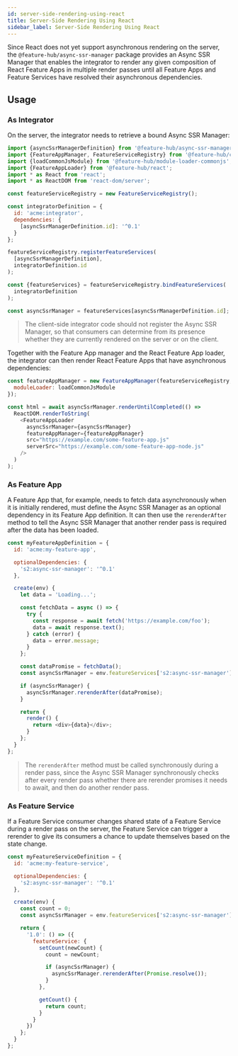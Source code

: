 ```yaml
---
id: server-side-rendering-using-react
title: Server-Side Rendering Using React
sidebar_label: Server-Side Rendering Using React
---
```


Since React does not yet support asynchronous rendering on the server, the
`@feature-hub/async-ssr-manager` package provides an Async SSR Manager that
enables the integrator to render any given composition of React Feature Apps in
multiple render passes until all Feature Apps and Feature Services have resolved
their asynchronous dependencies.

## Usage

### As Integrator

On the server, the integrator needs to retrieve a bound Async SSR Manager:

```js
import {asyncSsrManagerDefinition} from '@feature-hub/async-ssr-manager';
import {FeatureAppManager, FeatureServiceRegistry} from '@feature-hub/core';
import {loadCommonJsModule} from '@feature-hub/module-loader-commonjs';
import {FeatureAppLoader} from '@feature-hub/react';
import * as React from 'react';
import * as ReactDOM from 'react-dom/server';
```

```js
const featureServiceRegistry = new FeatureServiceRegistry();

const integratorDefinition = {
  id: 'acme:integrator',
  dependencies: {
    [asyncSsrManagerDefinition.id]: '^0.1'
  }
};

featureServiceRegistry.registerFeatureServices(
  [asyncSsrManagerDefinition],
  integratorDefinition.id
);

const {featureServices} = featureServiceRegistry.bindFeatureServices(
  integratorDefinition
);

const asyncSsrManager = featureServices[asyncSsrManagerDefinition.id];
```

> The client-side integrator code should not register the Async SSR Manager, so
> that consumers can determine from its presence whether they are currently
> rendered on the server or on the client.

Together with the Feature App manager and the React Feature App loader, the
integrator can then render React Feature Apps that have asynchronous
dependencies:

```js
const featureAppManager = new FeatureAppManager(featureServiceRegistry, {
  moduleLoader: loadCommonJsModule
});

const html = await asyncSsrManager.renderUntilCompleted(() =>
  ReactDOM.renderToString(
    <FeatureAppLoader
      asyncSsrManager={asyncSsrManager}
      featureAppManager={featureAppManager}
      src="https://example.com/some-feature-app.js"
      serverSrc="https://example.com/some-feature-app-node.js"
    />
  )
);
```

### As Feature App

A Feature App that, for example, needs to fetch data asynchronously when it is
initially rendered, must define the Async SSR Manager as an optional dependency
in its Feature App definition. It can then use the `rerenderAfter` method to
tell the Async SSR Manager that another render pass is required after the data
has been loaded.

```js
const myFeatureAppDefinition = {
  id: 'acme:my-feature-app',

  optionalDependencies: {
    's2:async-ssr-manager': '^0.1'
  },

  create(env) {
    let data = 'Loading...';

    const fetchData = async () => {
      try {
        const response = await fetch('https://example.com/foo');
        data = await response.text();
      } catch (error) {
        data = error.message;
      }
    };

    const dataPromise = fetchData();
    const asyncSsrManager = env.featureServices['s2:async-ssr-manager'];

    if (asyncSsrManager) {
      asyncSsrManager.rerenderAfter(dataPromise);
    }

    return {
      render() {
        return <div>{data}</div>;
      }
    };
  }
};
```

> The `rerenderAfter` method must be called synchronously during a render pass,
> since the Async SSR Manager synchronously checks after every render pass
> whether there are rerender promises it needs to await, and then do another
> render pass.

### As Feature Service

If a Feature Service consumer changes shared state of a Feature Service during a
render pass on the server, the Feature Service can trigger a rerender to give
its consumers a chance to update themselves based on the state change.

```js
const myFeatureServiceDefinition = {
  id: 'acme:my-feature-service',

  optionalDependencies: {
    's2:async-ssr-manager': '^0.1'
  },

  create(env) {
    const count = 0;
    const asyncSsrManager = env.featureServices['s2:async-ssr-manager'];

    return {
      '1.0': () => ({
        featureService: {
          setCount(newCount) {
            count = newCount;

            if (asyncSsrManager) {
              asyncSsrManager.rerenderAfter(Promise.resolve());
            }
          },

          getCount() {
            return count;
          }
        }
      })
    };
  }
};
```
